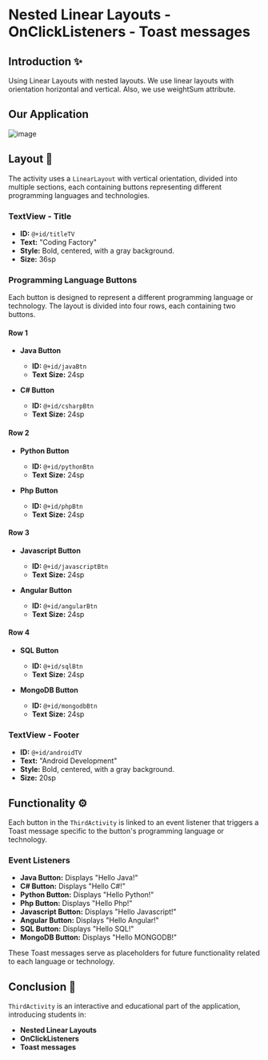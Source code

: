 # Nested Linear Layouts - OnClickListeners - Toast messages

## Introduction :sparkles:
Using Linear Layouts with nested layouts. 
We use linear layouts with orientation horizontal and vertical. Also, we use weightSum attribute. 

## Our Application
![image](https://github.com/pmoschos/NestedLinearLayouts/assets/133533759/101471a2-4d93-45ff-9032-9abc90eef128)

## Layout :art:
The activity uses a `LinearLayout` with vertical orientation, divided into multiple sections, each containing buttons representing different programming languages and technologies.

### TextView - Title
- **ID:** `@+id/titleTV`
- **Text:** "Coding Factory"
- **Style:** Bold, centered, with a gray background.
- **Size:** 36sp

### Programming Language Buttons
Each button is designed to represent a different programming language or technology. The layout is divided into four rows, each containing two buttons.

#### Row 1
- **Java Button**
  - **ID:** `@+id/javaBtn`
  - **Text Size:** 24sp

- **C# Button**
  - **ID:** `@+id/csharpBtn`
  - **Text Size:** 24sp

#### Row 2
- **Python Button**
  - **ID:** `@+id/pythonBtn`
  - **Text Size:** 24sp

- **Php Button**
  - **ID:** `@+id/phpBtn`
  - **Text Size:** 24sp

#### Row 3
- **Javascript Button**
  - **ID:** `@+id/javascriptBtn`
  - **Text Size:** 24sp

- **Angular Button**
  - **ID:** `@+id/angularBtn`
  - **Text Size:** 24sp

#### Row 4
- **SQL Button**
  - **ID:** `@+id/sqlBtn`
  - **Text Size:** 24sp

- **MongoDB Button**
  - **ID:** `@+id/mongodbBtn`
  - **Text Size:** 24sp

### TextView - Footer
- **ID:** `@+id/androidTV`
- **Text:** "Android Development"
- **Style:** Bold, centered, with a gray background.
- **Size:** 20sp

## Functionality :gear:
Each button in the `ThirdActivity` is linked to an event listener that triggers a Toast message specific to the button's programming language or technology.

### Event Listeners
- **Java Button:** Displays "Hello Java!"
- **C# Button:** Displays "Hello C#!"
- **Python Button:** Displays "Hello Python!"
- **Php Button:** Displays "Hello Php!"
- **Javascript Button:** Displays "Hello Javascript!"
- **Angular Button:** Displays "Hello Angular!"
- **SQL Button:** Displays "Hello SQL!"
- **MongoDB Button:** Displays "Hello MONGODB!"

These Toast messages serve as placeholders for future functionality related to each language or technology.

## Conclusion :bookmark_tabs:
`ThirdActivity` is an interactive and educational part of the application, introducing students in: 
- **Nested Linear Layouts**
- **OnClickListeners**
- **Toast messages**



